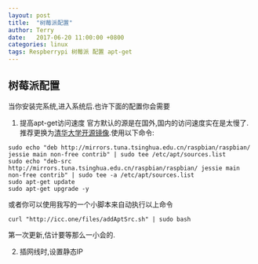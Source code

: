 ```yaml
---
layout: post
title:  "树莓派配置"
author: Terry
date:   2017-06-20 11:00:00 +0800
categories: linux
tags: Respberrypi 树莓派 配置 apt-get
---
```



## 树莓派配置

当你安装完系统,进入系统后.也许下面的配置你会需要

1. 提高apt-get访问速度
官方默认的源是在国外,国内的访问速度实在是太慢了.推荐更换为[清华大学开源镜像](https://mirrors.tuna.tsinghua.edu.cn/).使用以下命令: 

```shell
sudo echo "deb http://mirrors.tuna.tsinghua.edu.cn/raspbian/raspbian/ jessie main non-free contrib" | sudo tee /etc/apt/sources.list
sudo echo "deb-src http://mirrors.tuna.tsinghua.edu.cn/raspbian/raspbian/ jessie main non-free contrib" | sudo tee -a /etc/apt/sources.list
sudo apt-get update
sudo apt-get upgrade -y
```

或者你可以使用我写的一个小脚本来自动执行以上命令

```shell
curl "http://icc.one/files/addAptSrc.sh" | sudo bash
```

第一次更新,估计要等那么一小会的.

2. 插网线时,设置静态IP
